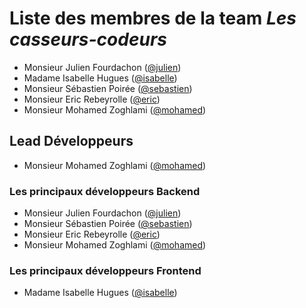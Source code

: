 # Liste des membres de la team *Les casseurs-codeurs*  

* Monsieur Julien Fourdachon ([@julien](https://github.com/))
* Madame Isabelle Hugues ([@isabelle](https://github.com/ISAsxm))
* Monsieur Sébastien Poirée ([@sebastien](https://github.com/))
* Monsieur Eric Rebeyrolle ([@eric](https://github.com/erebeyrolle))
* Monsieur Mohamed Zoghlami ([@mohamed](https://github.com/))


## Lead Développeurs

* Monsieur Mohamed Zoghlami ([@mohamed](https://github.com/))


### Les principaux développeurs Backend

* Monsieur Julien Fourdachon ([@julien](https://github.com/))
* Monsieur Sébastien Poirée ([@sebastien](https://github.com/))
* Monsieur Eric Rebeyrolle ([@eric](https://github.com/erebeyrolle))
* Monsieur Mohamed Zoghlami ([@mohamed](https://github.com/))


### Les principaux développeurs Frontend

* Madame Isabelle Hugues ([@isabelle](https://github.com/ISAsxm))